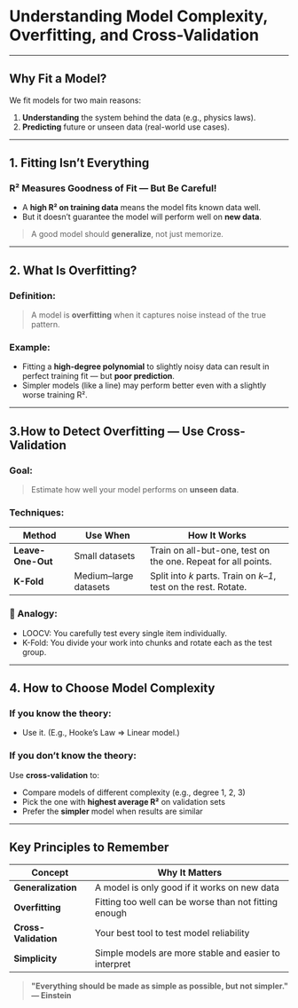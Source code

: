 # Understanding Model Complexity, Overfitting, and Cross-Validation

---

## Why Fit a Model?

We fit models for two main reasons:

1. **Understanding** the system behind the data (e.g., physics laws).
2. **Predicting** future or unseen data (real-world use cases).

---

## 1. Fitting Isn’t Everything

### R² Measures Goodness of Fit — But Be Careful!

- A **high R² on training data** means the model fits known data well.
- But it doesn’t guarantee the model will perform well on **new data**.

> A good model should **generalize**, not just memorize.

---

## 2. What Is Overfitting?

### Definition:

> A model is **overfitting** when it captures noise instead of the true pattern.

### Example:

- Fitting a **high-degree polynomial** to slightly noisy data can result in perfect training fit — but **poor prediction**.
- Simpler models (like a line) may perform better even with a slightly worse training R².

---

## 3.How to Detect Overfitting — Use Cross-Validation

### Goal:

> Estimate how well your model performs on **unseen data**.

### Techniques:

| Method                        | Use When             | How It Works                                                                 |
|------------------------------|----------------------|------------------------------------------------------------------------------|
| **Leave-One-Out**            | Small datasets       | Train on all-but-one, test on the one. Repeat for all points.               |
| **K-Fold**                   | Medium–large datasets| Split into *k* parts. Train on *k–1*, test on the rest. Rotate.              |

### 🔁 Analogy:
- LOOCV: You carefully test every single item individually.
- K-Fold: You divide your work into chunks and rotate each as the test group.

---

## 4. How to Choose Model Complexity

### If you know the theory:

- Use it. (E.g., Hooke’s Law ⇒ Linear model.)

### If you don’t know the theory:

Use **cross-validation** to:
- Compare models of different complexity (e.g., degree 1, 2, 3)
- Pick the one with **highest average R²** on validation sets
- Prefer the **simpler** model when results are similar

---

## Key Principles to Remember

| Concept            | Why It Matters                                              |
|--------------------|-------------------------------------------------------------|
| **Generalization** | A model is only good if it works on new data                |
| **Overfitting**    | Fitting too well can be worse than not fitting enough       |
| **Cross-Validation** | Your best tool to test model reliability                  |
| **Simplicity**     | Simple models are more stable and easier to interpret       |

> **"Everything should be made as simple as possible, but not simpler." — Einstein**
